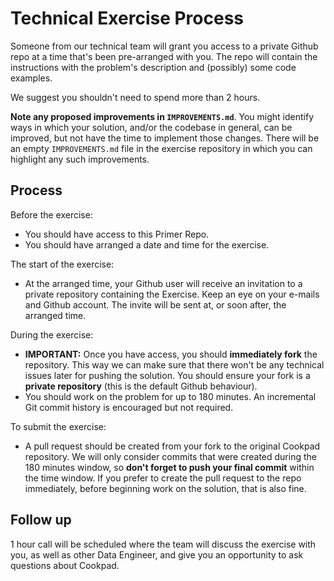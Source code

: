 # Technical Exercise Process

Someone from our technical team will grant you access to a private Github repo at a time that's
been pre-arranged with you. The repo will contain the instructions with the problem's description and
(possibly) some code examples.

We suggest you shouldn't need to spend more than 2 hours.

**Note any proposed improvements in `IMPROVEMENTS.md`**. You might identify ways in which your solution,
and/or the codebase in general, can be improved, but not have the time to implement those changes. There
will be an empty `IMPROVEMENTS.md` file in the exercise repository in which you can highlight any such
improvements.

## Process

Before the exercise:

- You should have access to this Primer Repo.
- You should have arranged a date and time for the exercise.

The start of the exercise:

- At the arranged time, your Github user will receive an invitation to a private repository
  containing the Exercise. Keep an eye on your e-mails and Github account. The invite will be sent
  at, or soon after, the arranged time.

During the exercise:

- **IMPORTANT:** Once you have access, you should **immediately fork** the repository. This way we
  can make sure that there won't be any technical issues later for pushing the solution. You should
  ensure your fork is a **private repository** (this is the default Github behaviour).
- You should work on the problem for up to 180 minutes. An incremental Git commit history is
  encouraged but not required.

To submit the exercise:

- A pull request should be created from your fork to the original Cookpad repository. We will only
  consider commits that were created during the 180 minutes window, so **don't forget to push your
  final commit** within the time window. If you prefer to create the pull request to the repo
  immediately, before beginning work on the solution, that is also fine.

## Follow up

1 hour call will be scheduled where the team will discuss the exercise with you, as well as other
Data Engineer, and give you an opportunity to ask questions about Cookpad.
